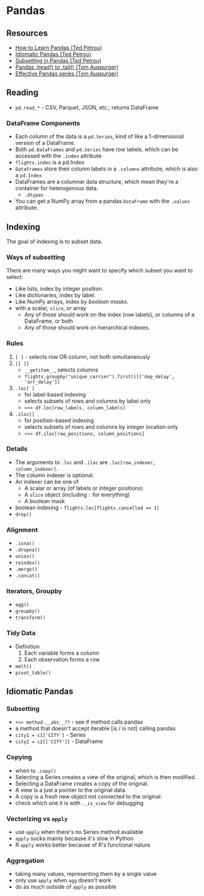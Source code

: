 # Pandas

## Resources
* [How to Learn Pandas (Ted Petrou)](https://medium.com/dunder-data/how-to-learn-pandas-108905ab4955)
* [Idiomatic Pandas (Ted Petrou)](https://github.com/tdpetrou/Learn-Pandas)
* [Subsetting in Pandas (Ted Petrou)](https://medium.com/dunder-data/selecting-subsets-of-data-in-pandas-6fcd0170be9c)
* [Pandas .head() to .tail() (Tom Auspurger)](https://github.com/TomAugspurger/pydata-nyc-ph2t)
* [Effective Pandas series (Tom Auspurger)](https://github.com/TomAugspurger/effective-pandas)
## Reading
* `pd.read_*` - CSV, Parquet, JSON, etc.; returns DataFrame
### DataFrame Components
* Each column of the data is a `pd.Series`, kind of like a 1-dimensional version of a DataFrame.
* Both `pd.DataFrames` and `pd.Series` have row labels, which can be accessed with the `.index` attribute
* `flights.index` is a pd.Index
* `DataFrames` store their column labels in a `.columns` attribute, which is also a `pd.Index`
* DataFrames are a columnar data structure, which mean they're a container for heterogenous data.
    * `.dtypes`
* You can get a NumPy array from a pandas `DataFrame` with the `.values` attribute.
## Indexing
The goal of indexing is to subset data.
### Ways of subsetting
There are many ways you might want to specify which subset you want to select:
- Like lists, index by integer position.
- Like dictionaries, index by label.
- Like NumPy arrays, index by _boolean masks_.
- with a scalar, `slice`, or array
    - Any of those should work on the index (row labels), or columns of a DataFrame, or both
    - Any of those should work on hierarchical indexes.
### Rules
1. `[ ]` - selects row OR column, not both simultaneously
2. `[[ ]]` 
    - `__getitem__`, selects columns
    - `flights.groupby("unique_carrier").first()[['dep_delay', 'arr_delay']]`
3. `.loc[ ]`
    - for label-based indexing 
    - selects subsets of rows and columns by label only
    - `>>> df.loc[row_labels, column_labels]`
4. `.iloc[]`
    - for position-based indexing
    - selects subsets of rows and columns by integer location only
    - `>>> df.iloc[row_positions, column_positions]`
### Details
* The arguments to `.loc` and `.iloc` are `.loc[row_indexer, column_indexer]`. 
* The column indexer is optional.
* An indexer can be one of
    - A scalar or array (of labels or integer positions)
    - A `slice` object (including `:` for everything)
    - A boolean mask
* boolean indexing - `flights.loc[flights.cancelled == 1]`
* `drop()`
### Alignment
* `.isna()`
* `.dropna()`
* `union()`
* `reindex()`
* `.merge()`
* `.concat()`
### Iterators, Groupby
* `agg()`
* `groupby()`
* `transform()`
### Tidy Data
* Definition
    1. Each variable forms a column
    2. Each observation forms a row
* `melt()`
* `pivot_table()`

## Idiomatic Pandas
### Subsetting
* `>>> method.__abs__??` - see if method calls pandas
* a method that doesn't accept iterable [is / is not] calling pandas
* `city1 = c1['CITY']` - Series
* `city2 = c2[['CITY']]` - DataFrame
### Copying
* when to `.copy()`
* Selecting a Series creates a view of the original, which is then modified.
* Selecting a DataFrame creates a copy of the original.
* A view is a just a pointer to the original data.
* A copy is a fresh new object not connected to the original.
* check which one it is with `._is_view` for debugging
### Vectorizing vs `apply`
* use `apply` when there's no Series method available
* `apply` sucks mainly because it's slow in Python
* R `apply` works better because of R's functional nature
### Aggregation
* taking many values, representing them by a single value
* only use `apply` when `agg` doesn't work
* do as much outside of `apply` as possible
